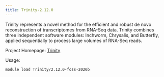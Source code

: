```yaml
---
title: Trinity-2.12.0
---
```

Trinity represents a novel method for the efficient and robust de novo reconstruction
 of transcriptomes from RNA-Seq data. Trinity combines three independent software modules: Inchworm,
 Chrysalis, and Butterfly, applied sequentially to process large volumes of RNA-Seq reads.

Project Homepage: [Trinity](https://trinityrnaseq.github.io)

Usage:
```
module load Trinity/2.12.0-foss-2020b
```

